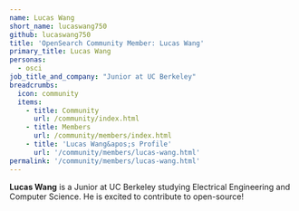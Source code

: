 ```yaml
---
name: Lucas Wang
short_name: lucaswang750
github: lucaswang750
title: 'OpenSearch Community Member: Lucas Wang'
primary_title: Lucas Wang
personas:
  - osci
job_title_and_company: "Junior at UC Berkeley"
breadcrumbs:
  icon: community
  items:
    - title: Community
      url: /community/index.html
    - title: Members
      url: /community/members/index.html
    - title: 'Lucas Wang&apos;s Profile'
      url: '/community/members/lucas-wang.html'
permalink: '/community/members/lucas-wang.html'
---
```


**Lucas Wang** is a Junior at UC Berkeley studying Electrical Engineering and Computer Science. He is excited to contribute to open-source!
